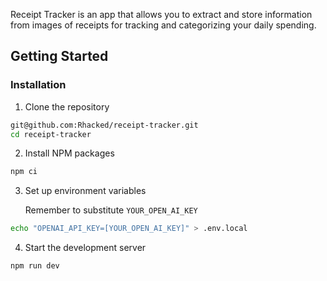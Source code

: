 Receipt Tracker is an app that allows you to extract and store information from images of receipts for tracking and
categorizing your daily spending.

## Getting Started

### Installation

1. Clone the repository

```sh
git@github.com:Rhacked/receipt-tracker.git
cd receipt-tracker
```

2. Install NPM packages

```sh
npm ci
```

3. Set up environment variables

   Remember to substitute `YOUR_OPEN_AI_KEY`

```sh
echo "OPENAI_API_KEY=[YOUR_OPEN_AI_KEY]" > .env.local
```

4. Start the development server

```sh
npm run dev
```
